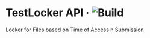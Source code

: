 # TestLocker API &middot; ![Build](https://ahmad2smile.visualstudio.com/TestLocker/_apis/build/status/TestLocker-ASP.NET%20Core-CI)

Locker for Files based on Time of Access n Submission

